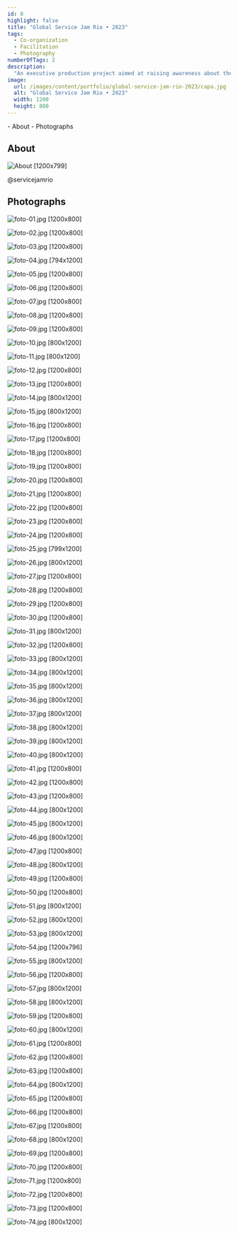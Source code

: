 ```yaml
---
id: 8
highlight: false
title: "Global Service Jam Rio • 2023"
tags:
  - Co-organization
  - Facilitation
  - Photography
numberOfTags: 2
description:
  "An executive production project aimed at raising awareness about the importance of traffic safety."
image:
  url: /images/content/portfolio/global-service-jam-rio-2023/capa.jpg
  alt: "Global Service Jam Rio • 2023"
  width: 1200
  height: 800
---
```

<Titulo />

<Tags />

<RedesSociais instagram="https://www.instagram.com/servicejamrio/" twitter="" facebook="" youtube=""/>

<IconeCompartilhar />

<ImagemPrincipal />

<Toc>
- About
- Photographs
</Toc>

## About

![About [1200x799] ](/images/content/portfolio/global-service-jam-rio-2023/sobre.jpg)

<BotaoSaibaMais href="h[ttp://globaljams.org/](https://www.instagram.com/servicejamrio/)">@servicejamrio</BotaoSaibaMais>
<BotaoSaibaMais href="http://globaljams.org/" />

## Photographs

<Galeria>

  ![foto-01.jpg [1200x800] ](/images/content/portfolio/global-service-jam-rio-2023/foto-01.jpg)

  ![foto-02.jpg [1200x800] ](/images/content/portfolio/global-service-jam-rio-2023/foto-02.jpg)

  ![foto-03.jpg [1200x800] ](/images/content/portfolio/global-service-jam-rio-2023/foto-03.jpg)

  ![foto-04.jpg [794x1200] ](/images/content/portfolio/global-service-jam-rio-2023/foto-04.jpg)

  ![foto-05.jpg [1200x800] ](/images/content/portfolio/global-service-jam-rio-2023/foto-05.jpg)

  ![foto-06.jpg [1200x800] ](/images/content/portfolio/global-service-jam-rio-2023/foto-06.jpg)

  ![foto-07.jpg [1200x800] ](/images/content/portfolio/global-service-jam-rio-2023/foto-07.jpg)

  ![foto-08.jpg [1200x800] ](/images/content/portfolio/global-service-jam-rio-2023/foto-08.jpg)

  ![foto-09.jpg [1200x800] ](/images/content/portfolio/global-service-jam-rio-2023/foto-09.jpg)

  ![foto-10.jpg [800x1200] ](/images/content/portfolio/global-service-jam-rio-2023/foto-10.jpg)

  ![foto-11.jpg [800x1200] ](/images/content/portfolio/global-service-jam-rio-2023/foto-11.jpg)

  ![foto-12.jpg [1200x800] ](/images/content/portfolio/global-service-jam-rio-2023/foto-12.jpg)

  ![foto-13.jpg [1200x800] ](/images/content/portfolio/global-service-jam-rio-2023/foto-13.jpg)

  ![foto-14.jpg [800x1200] ](/images/content/portfolio/global-service-jam-rio-2023/foto-14.jpg)

  ![foto-15.jpg [800x1200] ](/images/content/portfolio/global-service-jam-rio-2023/foto-15.jpg)

  ![foto-16.jpg [1200x800] ](/images/content/portfolio/global-service-jam-rio-2023/foto-16.jpg)

  ![foto-17.jpg [1200x800] ](/images/content/portfolio/global-service-jam-rio-2023/foto-17.jpg)

  ![foto-18.jpg [1200x800] ](/images/content/portfolio/global-service-jam-rio-2023/foto-18.jpg)

  ![foto-19.jpg [1200x800] ](/images/content/portfolio/global-service-jam-rio-2023/foto-19.jpg)

  ![foto-20.jpg [1200x800] ](/images/content/portfolio/global-service-jam-rio-2023/foto-20.jpg)

  ![foto-21.jpg [1200x800] ](/images/content/portfolio/global-service-jam-rio-2023/foto-21.jpg)

  ![foto-22.jpg [1200x800] ](/images/content/portfolio/global-service-jam-rio-2023/foto-22.jpg)

  ![foto-23.jpg [1200x800] ](/images/content/portfolio/global-service-jam-rio-2023/foto-23.jpg)

  ![foto-24.jpg [1200x800] ](/images/content/portfolio/global-service-jam-rio-2023/foto-24.jpg)

  ![foto-25.jpg [799x1200] ](/images/content/portfolio/global-service-jam-rio-2023/foto-25.jpg)

  ![foto-26.jpg [800x1200] ](/images/content/portfolio/global-service-jam-rio-2023/foto-26.jpg)

  ![foto-27.jpg [1200x800] ](/images/content/portfolio/global-service-jam-rio-2023/foto-27.jpg)

  ![foto-28.jpg [1200x800] ](/images/content/portfolio/global-service-jam-rio-2023/foto-28.jpg)

  ![foto-29.jpg [1200x800] ](/images/content/portfolio/global-service-jam-rio-2023/foto-29.jpg)

  ![foto-30.jpg [1200x800] ](/images/content/portfolio/global-service-jam-rio-2023/foto-30.jpg)

  ![foto-31.jpg [800x1200] ](/images/content/portfolio/global-service-jam-rio-2023/foto-31.jpg)

  ![foto-32.jpg [1200x800] ](/images/content/portfolio/global-service-jam-rio-2023/foto-32.jpg)

  ![foto-33.jpg [800x1200] ](/images/content/portfolio/global-service-jam-rio-2023/foto-33.jpg)

  ![foto-34.jpg [800x1200] ](/images/content/portfolio/global-service-jam-rio-2023/foto-34.jpg)

  ![foto-35.jpg [800x1200] ](/images/content/portfolio/global-service-jam-rio-2023/foto-35.jpg)

  ![foto-36.jpg [800x1200] ](/images/content/portfolio/global-service-jam-rio-2023/foto-36.jpg)

  ![foto-37.jpg [800x1200] ](/images/content/portfolio/global-service-jam-rio-2023/foto-37.jpg)

  ![foto-38.jpg [800x1200] ](/images/content/portfolio/global-service-jam-rio-2023/foto-38.jpg)

  ![foto-39.jpg [800x1200] ](/images/content/portfolio/global-service-jam-rio-2023/foto-39.jpg)

  ![foto-40.jpg [800x1200] ](/images/content/portfolio/global-service-jam-rio-2023/foto-40.jpg)

  ![foto-41.jpg [1200x800] ](/images/content/portfolio/global-service-jam-rio-2023/foto-41.jpg)

  ![foto-42.jpg [1200x800] ](/images/content/portfolio/global-service-jam-rio-2023/foto-42.jpg)

  ![foto-43.jpg [1200x800] ](/images/content/portfolio/global-service-jam-rio-2023/foto-43.jpg)

  ![foto-44.jpg [800x1200] ](/images/content/portfolio/global-service-jam-rio-2023/foto-44.jpg)

  ![foto-45.jpg [800x1200] ](/images/content/portfolio/global-service-jam-rio-2023/foto-45.jpg)

  ![foto-46.jpg [800x1200] ](/images/content/portfolio/global-service-jam-rio-2023/foto-46.jpg)

  ![foto-47.jpg [1200x800] ](/images/content/portfolio/global-service-jam-rio-2023/foto-47.jpg)

  ![foto-48.jpg [800x1200] ](/images/content/portfolio/global-service-jam-rio-2023/foto-48.jpg)

  ![foto-49.jpg [1200x800] ](/images/content/portfolio/global-service-jam-rio-2023/foto-49.jpg)

  ![foto-50.jpg [1200x800] ](/images/content/portfolio/global-service-jam-rio-2023/foto-50.jpg)

  ![foto-51.jpg [800x1200] ](/images/content/portfolio/global-service-jam-rio-2023/foto-51.jpg)

  ![foto-52.jpg [800x1200] ](/images/content/portfolio/global-service-jam-rio-2023/foto-52.jpg)

  ![foto-53.jpg [800x1200] ](/images/content/portfolio/global-service-jam-rio-2023/foto-53.jpg)

  ![foto-54.jpg [1200x796] ](/images/content/portfolio/global-service-jam-rio-2023/foto-54.jpg)

  ![foto-55.jpg [800x1200] ](/images/content/portfolio/global-service-jam-rio-2023/foto-55.jpg)

  ![foto-56.jpg [1200x800] ](/images/content/portfolio/global-service-jam-rio-2023/foto-56.jpg)

  ![foto-57.jpg [800x1200] ](/images/content/portfolio/global-service-jam-rio-2023/foto-57.jpg)

  ![foto-58.jpg [800x1200] ](/images/content/portfolio/global-service-jam-rio-2023/foto-58.jpg)

  ![foto-59.jpg [1200x800] ](/images/content/portfolio/global-service-jam-rio-2023/foto-59.jpg)

  ![foto-60.jpg [800x1200] ](/images/content/portfolio/global-service-jam-rio-2023/foto-60.jpg)

  ![foto-61.jpg [1200x800] ](/images/content/portfolio/global-service-jam-rio-2023/foto-61.jpg)

  ![foto-62.jpg [1200x800] ](/images/content/portfolio/global-service-jam-rio-2023/foto-62.jpg)

  ![foto-63.jpg [1200x800] ](/images/content/portfolio/global-service-jam-rio-2023/foto-63.jpg)

  ![foto-64.jpg [800x1200] ](/images/content/portfolio/global-service-jam-rio-2023/foto-64.jpg)

  ![foto-65.jpg [1200x800] ](/images/content/portfolio/global-service-jam-rio-2023/foto-65.jpg)

  ![foto-66.jpg [1200x800] ](/images/content/portfolio/global-service-jam-rio-2023/foto-66.jpg)

  ![foto-67.jpg [1200x800] ](/images/content/portfolio/global-service-jam-rio-2023/foto-67.jpg)

  ![foto-68.jpg [800x1200] ](/images/content/portfolio/global-service-jam-rio-2023/foto-68.jpg)

  ![foto-69.jpg [1200x800] ](/images/content/portfolio/global-service-jam-rio-2023/foto-69.jpg)

  ![foto-70.jpg [1200x800] ](/images/content/portfolio/global-service-jam-rio-2023/foto-70.jpg)

  ![foto-71.jpg [1200x800] ](/images/content/portfolio/global-service-jam-rio-2023/foto-71.jpg)

  ![foto-72.jpg [1200x800] ](/images/content/portfolio/global-service-jam-rio-2023/foto-72.jpg)

  ![foto-73.jpg [1200x800] ](/images/content/portfolio/global-service-jam-rio-2023/foto-73.jpg)

  ![foto-74.jpg [800x1200] ](/images/content/portfolio/global-service-jam-rio-2023/foto-74.jpg)

</Galeria>

<BotaoCompartilhar />

<Espaco altura="40px" />
